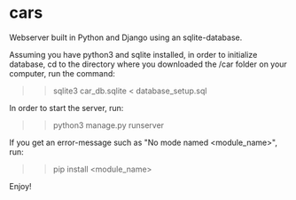 # cars
Webserver built in Python and Django using an sqlite-database. 

Assuming you have python3 and sqlite installed, in order to initialize database, cd to the directory where you downloaded the /car folder on your computer, run the command:
>> sqlite3 car_db.sqlite < database_setup.sql

In order to start the server, run:
>> python3 manage.py runserver

If you get an error-message such as "No mode named <module_name>", run:
>> pip install <module_name>

Enjoy!
